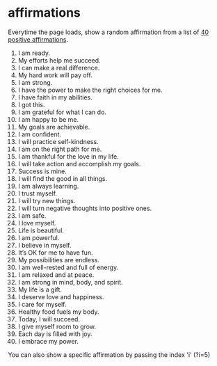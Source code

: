 # affirmations

Everytime the page loads, show a random affirmation from a list of [40 positive affirmations](https://thrive.kaiserpermanente.org/thrive-together/live-well/52-positive-affirmations-to-brighten-your-day).

1. I am ready.
2. My efforts help me succeed.
3. I can make a real difference.
4. My hard work will pay off.
5. I am strong.
6. I have the power to make the right choices for me.
7. I have faith in my abilities.
8. I got this.
9. I am grateful for what I can do.
10. I am happy to be me.
11. My goals are achievable.
12. I am confident.
13. I will practice self-kindness.
14. I am on the right path for me.
15. I am thankful for the love in my life.
16. I will take action and accomplish my goals.
17. Success is mine.
18. I will find the good in all things.
19. I am always learning.
20. I trust myself.
21. I will try new things.
22. I will turn negative thoughts into positive ones.
23. I am safe.
24. I love myself.
25. Life is beautiful.
26. I am powerful.
27. I believe in myself.
28. It’s OK for me to have fun.
29. My possibilities are endless.
30. I am well-rested and full of energy.
31. I am relaxed and at peace.
32. I am strong in mind, body, and spirit.
33. My life is a gift.
34. I deserve love and happiness.
35. I care for myself.
36. Healthy food fuels my body.
37. Today, I will succeed.
38. I give myself room to grow.
39. Each day is filled with joy.
40. I embrace my power.

You can also show a specific affirmation by passing the index 'i' (?i=5)